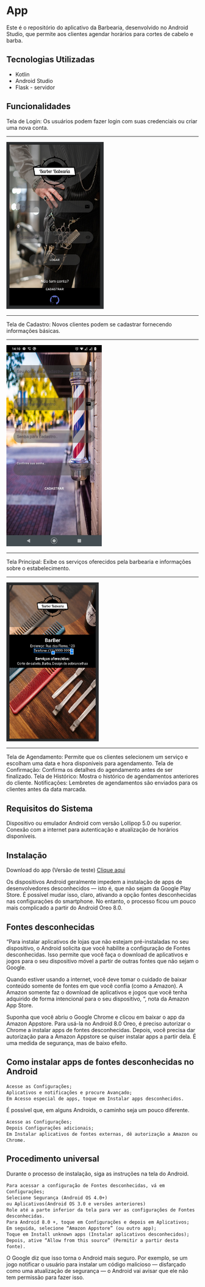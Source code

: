 # App

Este é o repositório do aplicativo da Barbearia, desenvolvido no Android Studio, que permite aos clientes agendar horários para cortes de cabelo e barba.



## Tecnologias Utilizadas

- Kotlin
- Android Studio 
- Flask - servidor

## Funcionalidades

Tela de Login: Os usuários podem fazer login com suas credenciais ou criar uma nova conta.
___
<img src="./img/screen.png" >

___
Tela de Cadastro: Novos clientes podem se cadastrar fornecendo informações básicas.
___
<img src="./img/screen3.png" width=250 >

___
Tela Principal: Exibe os serviços oferecidos pela barbearia e informações sobre o estabelecimento.
___
<img src="./img/screen2.png" >

___
Tela de Agendamento: Permite que os clientes selecionem um serviço e escolham uma data e hora disponíveis para agendamento.
Tela de Confirmação: Confirma os detalhes do agendamento antes de ser finalizado.
Tela de Histórico: Mostra o histórico de agendamentos anteriores do cliente.
Notificações: Lembretes de agendamentos são enviados para os clientes antes da data marcada.

## Requisitos do Sistema

Dispositivo ou emulador Android com versão Lollipop 5.0 ou superior.
Conexão com a internet para autenticação e atualização de horários disponíveis.

## Instalação

Download do app (Versão de teste)
<a href="/apk/app-Barber-TESTE.apk" download>Clique aqui </a>

Os dispositivos Android geralmente impedem a instalação de apps de desenvolvedores desconhecidos — isto é, que não sejam da Google Play Store. É possível mudar isso, claro, ativando a opção fontes desconhecidas nas configurações do smartphone. No entanto, o processo ficou um pouco mais complicado a partir do Android Oreo 8.0.

## Fontes desconhecidas

“Para instalar aplicativos de lojas que não estejam pré-instaladas no seu dispositivo, o Android solicita que você habilite a configuração de Fontes desconhecidas. Isso permite que você faça o download de aplicativos e jogos para o seu dispositivo móvel a partir de outras fontes que não sejam o Google.

Quando estiver usando a internet, você deve tomar o cuidado de baixar conteúdo somente de fontes em que você confia (como a Amazon). A Amazon somente faz o download de aplicativos e jogos que você tenha adquirido de forma intencional para o seu dispositivo, “, nota da Amazon App Store.

Suponha que você abriu o Google Chrome e clicou em baixar o app da Amazon Appstore. Para usá-la no Android 8.0 Oreo, é preciso autorizar o Chrome a instalar apps de fontes desconhecidas. Depois, você precisa dar autorização para a Amazon Appstore se quiser instalar apps a partir dela. É uma medida de segurança, mas de baixo efeito.

## Como instalar apps de fontes desconhecidas no Android

    Acesse as Configurações;
    Aplicativos e notificações e procure Avançado;
    Em Acesso especial de apps, toque em Instalar apps desconhecidos.

É possível que, em alguns Androids, o caminho seja um pouco diferente.

    Acesse as Configurações;
    Depois Configurações adicionais;
    Em Instalar aplicativos de fontes externas, dê autorização a Amazon ou Chrome.

## Procedimento universal

Durante o processo de instalação, siga as instruções na tela do Android.

    Para acessar a configuração de Fontes desconhecidas, vá em Configurações;
    Selecione Segurança (Android OS 4.0+)
    ou Aplicativos(Android OS 3.0 e versões anteriores)
    Role até a parte inferior da tela para ver as configurações de Fontes desconhecidas.
    Para Android 8.0 +, toque em Configurações e depois em Aplicativos;
    Em seguida, selecione “Amazon Appstore” (ou outro app);
    Toque em Install unknown apps (Instalar aplicativos desconhecidos);
    Depois, ative “Allow from this source” (Permitir a partir desta fonte).

O Google diz que isso torna o Android mais seguro. Por exemplo, se um jogo notificar o usuário para instalar um código malicioso — disfarçado como uma atualização de segurança — o Android vai avisar que ele não tem permissão para fazer isso.